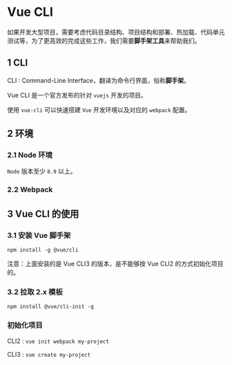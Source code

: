 # Vue CLI

如果开发大型项目，需要考虑代码目录结构、项目结构和部署、热加载、代码单元测试等，为了更高效的完成这些工作，我们需要**脚手架工具**来帮助我们。

## 1 CLI

CLI : Command-Line Interface，翻译为命令行界面，俗称**脚手架**。

Vue CLI 是一个官方发布的针对 `vuejs` 开发的项目。

使用 `vue-cli` 可以快速搭建 `Vue` 开发环境以及对应的 `webpack` 配置。

## 2 环境

### 2.1 Node 环境

`Node` 版本至少 `8.9` 以上。

### 2.2 Webpack

## 3 Vue CLI 的使用

### 3.1 安装 Vue 脚手架

```shell
npm install -g @vue/cli
```

注意：上面安装的是 Vue CLI3 的版本，是不能够按 Vue CLI2 的方式初始化项目的。

### 3.2 拉取 2.x 模板

```shell
npm install @vue/cli-init -g
```

### 初始化项目

CLI2 : `vue init webpack my-project`

CLI3 : `vue create my-project`